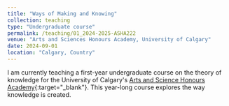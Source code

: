 ```yaml
---
title: "Ways of Making and Knowing"
collection: teaching
type: "Undergraduate course"
permalink: /teaching/01_2024-2025-ASHA222
venue: "Arts and Sciences Honours Academy, University of Calgary"
date: 2024-09-01
location: "Calgary, Country"
---
```


I am currently teaching a first-year undergraduate course on the theory of knowledge for the University of Calgary's [Arts and Science Honours Academy](https://arts.ucalgary.ca/future-students/undergraduate-experience/opportunities/join-arts-and-science-honours-academy){:target="_blank"}. This year-long course explores the way knowledge is created.

